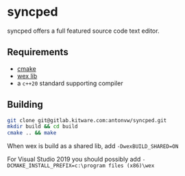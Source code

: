 # syncped

syncped offers a full featured source code text editor.

## Requirements

- [cmake](http://www.cmake.org/)
- [wex lib](https://github.com/antonvw/wex/)
- a `c++20` standard supporting compiler

## Building

```bash
git clone git@gitlab.kitware.com:antonvw/syncped.git
mkdir build && cd build
cmake .. && make
```

When wex is build as a shared lib, add
`-DwexBUILD_SHARED=ON`

For Visual Studio 2019 you should possibly add
`-DCMAKE_INSTALL_PREFIX=c:\program files (x86)\wex`
